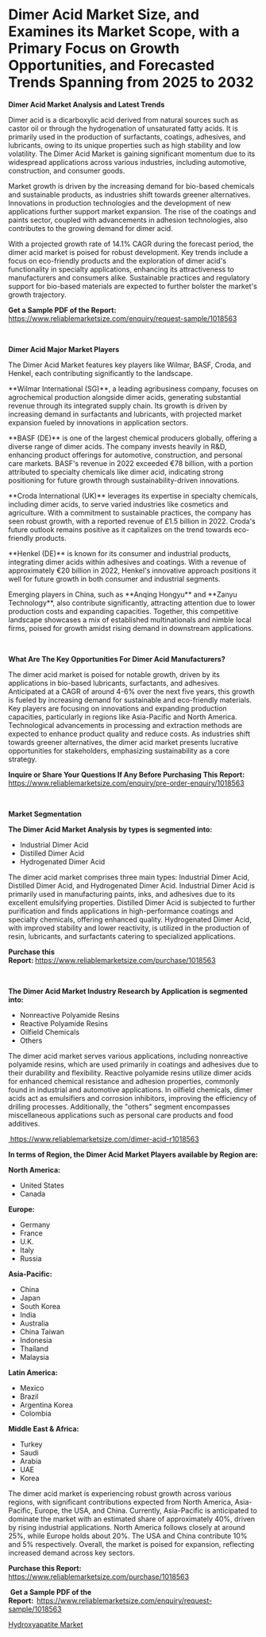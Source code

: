 <p><h1>Dimer Acid Market Size, and Examines its Market Scope, with a Primary Focus on Growth Opportunities, and Forecasted Trends Spanning from 2025 to 2032</h1></p><p><strong>Dimer Acid Market Analysis and Latest Trends</strong></p>
<p><p>Dimer acid is a dicarboxylic acid derived from natural sources such as castor oil or through the hydrogenation of unsaturated fatty acids. It is primarily used in the production of surfactants, coatings, adhesives, and lubricants, owing to its unique properties such as high stability and low volatility. The Dimer Acid Market is gaining significant momentum due to its widespread applications across various industries, including automotive, construction, and consumer goods.</p><p>Market growth is driven by the increasing demand for bio-based chemicals and sustainable products, as industries shift towards greener alternatives. Innovations in production technologies and the development of new applications further support market expansion. The rise of the coatings and paints sector, coupled with advancements in adhesion technologies, also contributes to the growing demand for dimer acid.</p><p>With a projected growth rate of 14.1% CAGR during the forecast period, the dimer acid market is poised for robust development. Key trends include a focus on eco-friendly products and the exploration of dimer acid's functionality in specialty applications, enhancing its attractiveness to manufacturers and consumers alike. Sustainable practices and regulatory support for bio-based materials are expected to further bolster the market's growth trajectory.</p></p>
<p><strong>Get a Sample PDF of the Report:&nbsp;</strong> <a href="https://www.reliablemarketsize.com/enquiry/request-sample/1018563?utm_campaign=2186&utm_medium=2&utm_source=Github&utm_content=ia&utm_term=01022025&utm_id=dimer-acid">https://www.reliablemarketsize.com/enquiry/request-sample/1018563</a></p>
<p>&nbsp;</p>
<p><strong>Dimer Acid Major Market Players</strong></p>
<p><p>The Dimer Acid Market features key players like Wilmar, BASF, Croda, and Henkel, each contributing significantly to the landscape. </p><p>**Wilmar International (SG)**, a leading agribusiness company, focuses on agrochemical production alongside dimer acids, generating substantial revenue through its integrated supply chain. Its growth is driven by increasing demand in surfactants and lubricants, with projected market expansion fueled by innovations in application sectors.</p><p>**BASF (DE)** is one of the largest chemical producers globally, offering a diverse range of dimer acids. The company invests heavily in R&D, enhancing product offerings for automotive, construction, and personal care markets. BASF's revenue in 2022 exceeded €78 billion, with a portion attributed to specialty chemicals like dimer acid, indicating strong positioning for future growth through sustainability-driven innovations.</p><p>**Croda International (UK)** leverages its expertise in specialty chemicals, including dimer acids, to serve varied industries like cosmetics and agriculture. With a commitment to sustainable practices, the company has seen robust growth, with a reported revenue of £1.5 billion in 2022. Croda's future outlook remains positive as it capitalizes on the trend towards eco-friendly products.</p><p>**Henkel (DE)** is known for its consumer and industrial products, integrating dimer acids within adhesives and coatings. With a revenue of approximately €20 billion in 2022, Henkel's innovative approach positions it well for future growth in both consumer and industrial segments.</p><p>Emerging players in China, such as **Anqing Hongyu** and **Zanyu Technology**, also contribute significantly, attracting attention due to lower production costs and expanding capacities. Together, this competitive landscape showcases a mix of established multinationals and nimble local firms, poised for growth amidst rising demand in downstream applications.</p></p>
<p>&nbsp;</p>
<p><strong>What Are The Key Opportunities For Dimer Acid Manufacturers?</strong></p>
<p><p>The dimer acid market is poised for notable growth, driven by its applications in bio-based lubricants, surfactants, and adhesives. Anticipated at a CAGR of around 4-6% over the next five years, this growth is fueled by increasing demand for sustainable and eco-friendly materials. Key players are focusing on innovations and expanding production capacities, particularly in regions like Asia-Pacific and North America. Technological advancements in processing and extraction methods are expected to enhance product quality and reduce costs. As industries shift towards greener alternatives, the dimer acid market presents lucrative opportunities for stakeholders, emphasizing sustainability as a core strategy.</p></p>
<p><strong>Inquire or Share Your Questions If Any Before Purchasing This Report:</strong> <a href="https://www.reliablemarketsize.com/enquiry/pre-order-enquiry/1018563?utm_campaign=2186&utm_medium=2&utm_source=Github&utm_content=ia&utm_term=01022025&utm_id=dimer-acid">https://www.reliablemarketsize.com/enquiry/pre-order-enquiry/1018563</a></p>
<p>&nbsp;</p>
<p><strong>Market Segmentation</strong></p>
<p><strong>The Dimer Acid Market Analysis by types is segmented into:</strong></p>
<p><ul><li>Industrial Dimer Acid</li><li>Distilled Dimer Acid</li><li>Hydrogenated Dimer Acid</li></ul></p>
<p><p>The dimer acid market comprises three main types: Industrial Dimer Acid, Distilled Dimer Acid, and Hydrogenated Dimer Acid. Industrial Dimer Acid is primarily used in manufacturing paints, inks, and adhesives due to its excellent emulsifying properties. Distilled Dimer Acid is subjected to further purification and finds applications in high-performance coatings and specialty chemicals, offering enhanced quality. Hydrogenated Dimer Acid, with improved stability and lower reactivity, is utilized in the production of resin, lubricants, and surfactants catering to specialized applications.</p></p>
<p><strong>Purchase this Report:&nbsp;</strong><a href="https://www.reliablemarketsize.com/purchase/1018563?utm_campaign=2186&utm_medium=2&utm_source=Github&utm_content=ia&utm_term=01022025&utm_id=dimer-acid">https://www.reliablemarketsize.com/purchase/1018563</a></p>
<p>&nbsp;</p>
<p><strong>The Dimer Acid Market Industry Research by Application is segmented into:</strong></p>
<p><ul><li>Nonreactive Polyamide Resins</li><li>Reactive Polyamide Resins</li><li>Oilfield Chemicals</li><li>Others</li></ul></p>
<p><p>The dimer acid market serves various applications, including nonreactive polyamide resins, which are used primarily in coatings and adhesives due to their durability and flexibility. Reactive polyamide resins utilize dimer acids for enhanced chemical resistance and adhesion properties, commonly found in industrial and automotive applications. In oilfield chemicals, dimer acids act as emulsifiers and corrosion inhibitors, improving the efficiency of drilling processes. Additionally, the "others" segment encompasses miscellaneous applications such as personal care products and food additives.</p></p>
<p><a href="https://www.reliablemarketsize.com/dimer-acid-r1018563?utm_campaign=2186&utm_medium=2&utm_source=Github&utm_content=ia&utm_term=01022025&utm_id=dimer-acid">&nbsp;https://www.reliablemarketsize.com/dimer-acid-r1018563</a></p>
<p><strong>In terms of Region, the Dimer Acid Market Players available by Region are:</strong></p>
<p>
    <p> <strong> North America: </strong>
        <ul>
            <li>United States</li>
            <li>Canada</li>
        </ul>
        </p> 
    <p> <strong> Europe: </strong>
        <ul>
            <li>Germany</li>
            <li>France</li>
            <li>U.K.</li>
            <li>Italy</li>
            <li>Russia</li>
        </ul>
        </p> 
    <p> <strong> Asia-Pacific: </strong>
        <ul>
            <li>China</li>
            <li>Japan</li>
            <li>South Korea</li>
            <li>India</li>
            <li>Australia</li>
            <li>China Taiwan</li>
            <li>Indonesia</li>
            <li>Thailand</li>
            <li>Malaysia</li>
        </ul>
        </p> 
    <p> <strong> Latin America: </strong>
        <ul>
            <li>Mexico</li>
            <li>Brazil</li>
            <li>Argentina Korea</li>
            <li>Colombia</li>
        </ul>
        </p> 
    <p> <strong> Middle East & Africa: </strong>
        <ul>
            <li>Turkey</li>
            <li>Saudi</li>
            <li>Arabia</li>
            <li>UAE</li>
            <li>Korea</li>
        </ul>
    </p>
    </p>
<p><p>The dimer acid market is experiencing robust growth across various regions, with significant contributions expected from North America, Asia-Pacific, Europe, the USA, and China. Currently, Asia-Pacific is anticipated to dominate the market with an estimated share of approximately 40%, driven by rising industrial applications. North America follows closely at around 25%, while Europe holds about 20%. The USA and China contribute 10% and 5% respectively. Overall, the market is poised for expansion, reflecting increased demand across key sectors.</p></p>
<p><strong>Purchase this Report: </strong><a href="https://www.reliablemarketsize.com/purchase/1018563?utm_campaign=2186&utm_medium=2&utm_source=Github&utm_content=ia&utm_term=01022025&utm_id=dimer-acid">https://www.reliablemarketsize.com/purchase/1018563</a></p>
<p>&nbsp;<strong>Get a Sample PDF of the Report:&nbsp;&nbsp;</strong><a href="https://www.reliablemarketsize.com/enquiry/request-sample/1018563?utm_campaign=2186&utm_medium=2&utm_source=Github&utm_content=ia&utm_term=01022025&utm_id=dimer-acid">https://www.reliablemarketsize.com/enquiry/request-sample/1018563</a></p>
<p><strong></strong></p>
<p><p><a href="https://github.com/abbislposival/Market-Research-Report-List-1/blob/main/hydroxyapatite-market.md?utm_campaign=2186&utm_medium=2&utm_source=Github&utm_content=ia&utm_term=01022025&utm_id=dimer-acid">Hydroxyapatite Market</a></p></p>